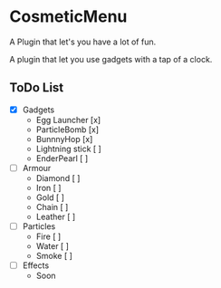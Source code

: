 # CosmeticMenu
A Plugin that let's you have a lot of fun.

A plugin that let you use gadgets with a tap of a clock.

## ToDo List

- [x] Gadgets
  - Egg Launcher [x]
  - ParticleBomb [x]
  - BunnnyHop [x]
  - Lightning stick [ ]
  - EnderPearl [ ]
- [ ] Armour
  - Diamond [ ]
  - Iron [ ]
  - Gold [ ]
  - Chain [ ]
  - Leather [ ]
- [ ] Particles
  - Fire [ ]
  - Water [ ]
  - Smoke [ ]
- [ ] Effects
  - Soon

